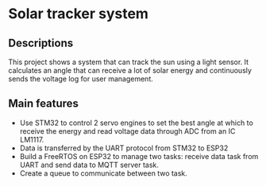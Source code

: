 # Solar tracker system
## Descriptions
This project shows a system that can track the sun using a light sensor. It calculates an angle that can receive a lot of solar energy and continuously sends the voltage log for user management.

## Main features
-  Use STM32 to control 2 servo engines to set the best angle at which to receive the energy and read voltage data through ADC from an IC LM1117.
-  Data is transferred by the UART protocol from STM32 to ESP32
-  Build a FreeRTOS on ESP32 to manage two tasks: receive data task from UART and send data to MQTT server task.
-  Create a queue to communicate between two task. 
